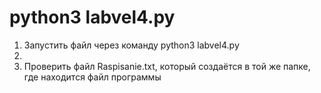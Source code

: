 # python3 labvel4.py
1. Запустить файл через команду python3 labvel4.py
2. 
3. Проверить файл Raspisanie.txt, который создаётся в той же папке, где находится файл программы
